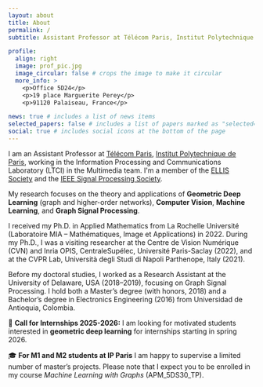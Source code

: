 ```yaml
---
layout: about
title: About
permalink: /
subtitle: Assistant Professor at Télécom Paris, Institut Polytechnique de Paris

profile:
  align: right
  image: prof_pic.jpg
  image_circular: false # crops the image to make it circular
  more_info: >
    <p>Office 5D24</p>
    <p>19 place Marguerite Perey</p>
    <p>91120 Palaiseau, France</p>

news: true # includes a list of news items
selected_papers: false # includes a list of papers marked as "selected={true}"
social: true # includes social icons at the bottom of the page
---
```


I am an Assistant Professor at [Télécom Paris](https://www.telecom-paris.fr/en/home), [Institut Polytechnique de Paris](https://www.ip-paris.fr/en), working in the Information Processing and Communications Laboratory (LTCI) in the Multimedia team. I'm a member of the [ELLIS Society](https://ellis.eu/) and the [IEEE Signal Processing Society](https://signalprocessingsociety.org/).

My research focuses on the theory and applications of **Geometric Deep Learning** (graph and higher-order networks), **Computer Vision**, **Machine Learning**, and **Graph Signal Processing**.

I received my Ph.D. in Applied Mathematics from La Rochelle Université (Laboratoire MIA – Mathématiques, Image et Applications) in 2022. During my Ph.D., I was a visiting researcher at the Centre de Vision Numérique (CVN) and Inria OPIS, CentraleSupélec, Université Paris-Saclay (2022), and at the CVPR Lab, Università degli Studi di Napoli Parthenope, Italy (2021).

Before my doctoral studies, I worked as a Research Assistant at the University of Delaware, USA (2018–2019), focusing on Graph Signal Processing. I hold both a Master’s degree (with honors, 2018) and a Bachelor’s degree in Electronics Engineering (2016) from Universidad de Antioquia, Colombia.

📢 **Call for Internships 2025-2026:** I am looking for motivated students interested in **geometric deep learning** for internships starting in spring 2026.

🎓 **For M1 and M2 students at IP Paris** I am happy to supervise a limited number of master’s projects. Please note that I expect you to be enrolled in my course *Machine Learning with Graphs* (APM_5DS30_TP).
